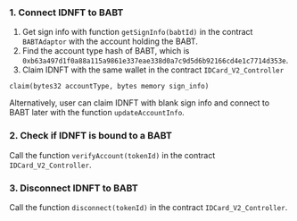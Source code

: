 ### 1. Connect IDNFT to BABT
1. Get sign info with function `getSignInfo(babtId)` in the contract `BABTAdaptor` with the account holding the BABT.
2. Find the account type hash of BABT, which is `0xb63a497d1f0a88a115a9861e337eae338d0a7c9d5d6b92166cd4e1c7714d353e`.
3. Claim IDNFT with the same wallet in the contract `IDCard_V2_Controller`
```
claim(bytes32 accountType, bytes memory sign_info)
```
Alternatively, user can claim IDNFT with blank sign info and connect to BABT later with the function `updateAccountInfo`.
### 2. Check if IDNFT is bound to a BABT
Call the function `verifyAccount(tokenId)` in the contract `IDCard_V2_Controller`.
### 3. Disconnect IDNFT to BABT
Call the function `disconnect(tokenId)` in the contract `IDCard_V2_Controller`.